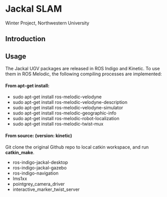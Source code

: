 # Jackal SLAM
Winter Project, Northwestern University

## Introduction


## Usage
The Jackal UGV packages are released in ROS Indigo and Kinetic. To use them in ROS Melodic, the following compiling processes are implemented:

#### From apt-get install:
* sudo apt-get install ros-melodic-velodyne
* sudo apt-get install ros-melodic-velodyne-description
* sudo apt-get install ros-melodic-velodyne-simulator
* sudo apt-get install ros-melodic-geographic-info
* sudo apt-get install ros-melodic-robot-localization
* sudo apt-get install ros-melodic-twist-mux

#### From source: (version: kinetic)
Git clone the original Github repo to local catkin workspace, and run **catkin_make**.
* ros-indigo-jackal-desktop
* ros-indigo-jackal-gazebo
* ros-indigo-navigation
* lms1xx
* pointgrey_camera_driver
* interactive_marker_twist_server
